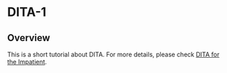 # DITA-1
## Overview
This is a short tutorial about DITA. For more details, please check [DITA for the Impatient](https://www.xmlmind.com/tutorials/DITA/).



